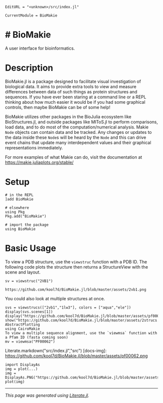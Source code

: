 ```@meta
EditURL = "<unknown>/src/index.jl"
```

```@meta
CurrentModule = BioMakie
```
# # BioMakie

A user interface for bioinformatics.

# Description

BioMakie.jl is a package designed to facilitate visual investigation of biological
data. It aims to provide extra tools to view and measure differences between data
of such things as protein structures and sequences. If you have ever been staring
at a command line or a REPL thinking about how much easier it would be if you had
some graphical controls, then maybe BioMakie can be of some help!

BioMakie utilizes other packages in the BioJulia ecosystem like BioStructures.jl,
and outside packages like MIToS.jl to perform comparisons, load data, and to do
most of the computation/numerical analysis. Makie `Node` objects can contain data
and be tracked. Any changes or updates to the data inside these `Node`s will be
heard by the `Node` and this can drive event chains that update many interdependent
values and their graphical representations immediately.

For more examples of what Makie can do, visit the documentation at
https://makie.juliaplots.org/stable/

# Setup

```@example index
# in the REPL
]add BioMakie

# elsewhere
using Pkg
Pkg.add("BioMakie")

# import the package
using BioMakie
```

# Basic Usage

To view a PDB structure, use the `viewstruc` function with a PDB ID. The following code plots the structure then returns a StructureView with the scene and layout.

```@example index
sv = viewstruc("2VB1")
```

```@example
https://github.com/kool7d/BioMakie.jl/blob/master/assets/2vb1.png
```

You could also look at multiple structures at once.

```@example index
svs = viewstrucs(["2vb1","1lw3"], colors = ["aqua","ele"])
display(svs.scenes[1])
display("https://github.com/kool7d/BioMakie.jl/blob/master/assets/pf00062.png")
show("https://github.com/kool7d/BioMakie.jl/blob/master/assets/2strucs.png")
AbstractPlotting
using CairoMakie
To view a multiple sequence alignment, use the `viewmsa` function with a Pfam ID (fasta coming soon)
mv = viewmsa("PF00062")
```

Literate.markdown("src/index.jl","src")
[docs-img]: https://github.com/kool7d/BioMakie.jl/blob/master/assets/pf00062.png

```@example index
import DisplayAs
img = plot(...)
img = DisplayAs.PNG("https://github.com/kool7d/BioMakie.jl/blob/master/assets/2strucs.png")
plot(img)
```

---

*This page was generated using [Literate.jl](https://github.com/fredrikekre/Literate.jl).*


